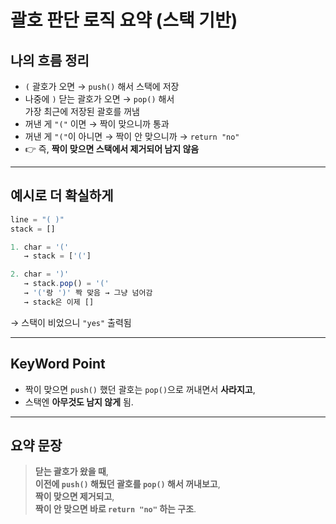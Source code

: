 # 괄호 판단 로직 요약 (스택 기반)

## 나의 흐름 정리

- `(` 괄호가 오면 → `push()` 해서 스택에 저장
- 나중에 `)` 닫는 괄호가 오면 → `pop()` 해서  
  가장 최근에 저장된 괄호를 꺼냄
- 꺼낸 게 `"("` 이면 → 짝이 맞으니까 통과
- 꺼낸 게 `"("`이 아니면 → 짝이 안 맞으니까 → `return "no"`
- 👉 즉, **짝이 맞으면 스택에서 제거되어 남지 않음**

---

## 예시로 더 확실하게

```js
line = "( )"
stack = []

1. char = '('
   → stack = ['(']

2. char = ')'
   → stack.pop() = '('
   → '('랑 ')' 짝 맞음 → 그냥 넘어감
   → stack은 이제 []
```

→ 스택이 비었으니 `"yes"` 출력됨

---

## KeyWord Point

- 짝이 맞으면 `push()` 했던 괄호는 `pop()`으로 꺼내면서 **사라지고**,
- 스택엔 **아무것도 남지 않게** 됨.

---

## 요약 문장

> **닫는 괄호가 왔을 때**,  
> **이전에 `push()` 해뒀던 괄호를 `pop()` 해서 꺼내보고**,  
> **짝이 맞으면 제거되고**,  
> **짝이 안 맞으면 바로 `return "no"` 하는 구조**.
